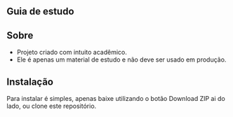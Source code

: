 ## Guia de estudo

## Sobre

* Projeto criado com intuito acadêmico.
* Ele é apenas um material de estudo e não deve ser usado em produção.

## Instalação

Para instalar é simples, apenas baixe utilizando o botão Download ZIP ai do lado, ou clone este repositório.

